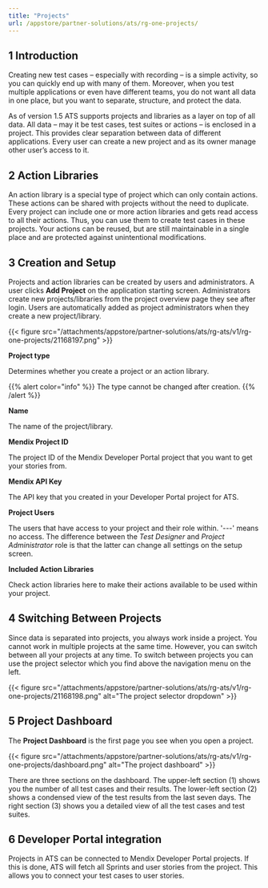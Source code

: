 ```yaml
---
title: "Projects"
url: /appstore/partner-solutions/ats/rg-one-projects/
---
```


## 1 Introduction

Creating new test cases – especially with recording – is a simple activity, so you can quickly end up with many of them. Moreover, when you test multiple applications or even have different teams, you do not want all data in one place, but you want to separate, structure, and protect the data.

As of version 1.5 ATS supports projects and libraries as a layer on top of all data. All data – may it be test cases, test suites or actions – is enclosed in a project. This provides clear separation between data of different applications. Every user can create a new project and as its owner manage other user’s access to it.

## 2 Action Libraries

An action library is a special type of project which can only contain actions. These actions can be shared with projects without the need to duplicate. Every project can include one or more action libraries and gets read access to all their actions. Thus, you can use them to create test cases in these projects. Your actions can be reused, but are still maintainable in a single place and are protected against unintentional modifications.

## 3 Creation and Setup

Projects and action libraries can be created by users and administrators. A user clicks **Add Project** on the application starting screen. Administrators create new projects/libraries from the project overview page they see after login. Users are automatically added as project administrators when they create a new project/library.

{{< figure src="/attachments/appstore/partner-solutions/ats/rg-ats/v1/rg-one-projects/21168197.png" >}}

**Project type**

Determines whether you create a project or an action library. 

{{% alert color="info" %}}
The type cannot be changed after creation.
{{% /alert %}}

**Name**

The name of the project/library.

**Mendix Project ID**

The project ID of the Mendix Developer Portal project that you want to get your stories from.

**Mendix API Key**

The API key that you created in your Developer Portal project for ATS.

**Project Users**

The users that have access to your project and their role within. '---' means no access. The difference between the *Test Designer* and *Project Administrator* role is that the latter can change all settings on the setup screen.

**Included Action Libraries**

Check action libraries here to make their actions available to be used within your project.

## 4 Switching Between Projects

Since data is separated into projects, you always work inside a project. You cannot work in multiple projects at the same time. However, you can switch between all your projects at any time. To switch between projects you can use the project selector which you find above the navigation menu on the left.

{{< figure src="/attachments/appstore/partner-solutions/ats/rg-ats/v1/rg-one-projects/21168198.png" alt="The project selector dropdown" >}}

## 5 Project Dashboard

The **Project Dashboard** is the first page you see when you open a project.

{{< figure src="/attachments/appstore/partner-solutions/ats/rg-ats/v1/rg-one-projects/dashboard.png" alt="The project dashboard" >}}

There are three sections on the dashboard. The upper-left section (1) shows you the number of all test cases and their results. The lower-left section (2) shows a condensed view of the test results from the last seven days. The right section (3) shows you a detailed view of all the test cases and test suites.

## 6 Developer Portal integration

Projects in ATS can be connected to Mendix Developer Portal projects. If this is done, ATS will fetch all Sprints and user stories from the project. This allows you to connect your test cases to user stories.
